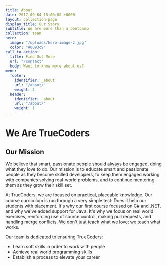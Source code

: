 ```yaml
---
title: About
date: 2017-09-04 15:00:00 +0000
layout: collection-page
display_title: Our Story
subtitle: We are more than a bootcamp
collection: team
hero:
  image: "/uploads/hero-image-2.jpg"
  color: "#0093c9"
call_to_action:
  title: Find Out More
  url: "/contact"
  body: Want to know more about us?
menu:
  footer:
    identifier: _about
    url: "/about/"
    weight: 2
  header:
    identifier: _about
    url: "/about/"
    weight: 1
---
```


# We Are TrueCoders

## Our Mission

We believe that smart, passionate people should always be engaged, doing what they love to do. Our mission is to educate smart and passionate people as they become skilled developers, to keep them engaged working with companies solving real-world problems, and to continue mentoring them as they grow their skill set.

At TrueCoders, we are focused on practical, placeable knowledge. Our course curriculum is run through a very simple test: Does it help our students with placement. It's why our first course focused on C# and .NET, and why we've added support for Java. It's why we focus on real world exercises, reinforcing use of source control, making pull requests, and handling merge conflicts. We don't just teach what we love; we teach what works.

Our team is dedicated to ensuring TrueCoders:

* Learn soft skills in order to work with people
* Achieve real world programming skills
* Establish a process to elevate your career
